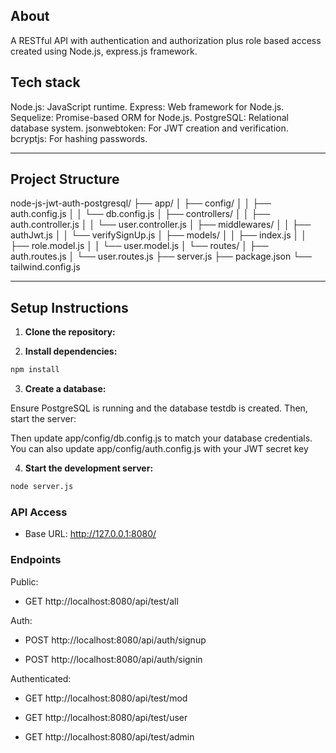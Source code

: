 ## About 

A RESTful API with authentication and authorization plus role based access created using Node.js, express.js framework.

## Tech stack
Node.js: JavaScript runtime.
Express: Web framework for Node.js. 
Sequelize: Promise-based ORM for Node.js.
PostgreSQL: Relational database system.
jsonwebtoken: For JWT creation and verification.
bcryptjs: For hashing passwords.
 
---

## Project Structure

node-js-jwt-auth-postgresql/
├── app/
│   ├── config/
│   │   ├── auth.config.js
│   │   └── db.config.js
│   ├── controllers/
│   │   ├── auth.controller.js
│   │   └── user.controller.js
│   ├── middlewares/
│   │   ├── authJwt.js
│   │   └── verifySignUp.js
│   ├── models/
│   │   ├── index.js
│   │   ├── role.model.js
│   │   └── user.model.js
│   └── routes/
│       ├── auth.routes.js
│       └── user.routes.js
├── server.js
├── package.json
└── tailwind.config.js


---

## Setup Instructions

1. **Clone the repository:**
 
2. **Install dependencies:**

```bash
npm install
```
  
3. **Create a database:**
 
Ensure PostgreSQL is running and the database testdb is created. Then, start the server:

Then update app/config/db.config.js to match your database credentials. You can also update app/config/auth.config.js with your JWT secret key
 
4. **Start the development server:**

```bash
node server.js
```

### API Access
- Base URL: http://127.0.0.1:8080/
 
### Endpoints 

Public:

- GET  http://localhost:8080/api/test/all

Auth:

- POST  http://localhost:8080/api/auth/signup

- POST  http://localhost:8080/api/auth/signin

Authenticated:

- GET http://localhost:8080/api/test/mod

- GET http://localhost:8080/api/test/user

- GET http://localhost:8080/api/test/admin
  